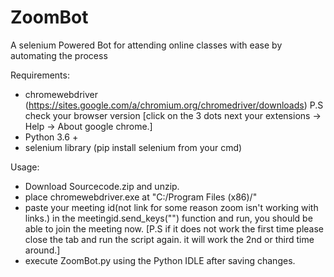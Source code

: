 # ZoomBot
A selenium Powered Bot for attending online classes with ease by automating the process


Requirements:

- chromewebdriver (https://sites.google.com/a/chromium.org/chromedriver/downloads) P.S check your browser version [click on the 3 dots next your extensions -> Help -> About google chrome.]
- Python 3.6 +
- selenium library (pip install selenium from your cmd)

Usage:
- Download Sourcecode.zip and unzip.
- place chromewebdriver.exe at "C:/Program Files (x86)/"
- paste your meeting id(not link for some reason zoom isn't working with links.) in the meetingid.send_keys("") function and run, you should 
  be able to join the meeting now. [P.S if it does not work the first time please close the tab and run the script again. it will work the 2nd or 
  third time around.]
- execute ZoomBot.py using the Python IDLE after saving changes. 

